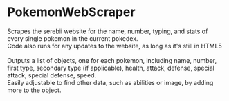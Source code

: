 # PokemonWebScraper
Scrapes the serebii website for the name, number, typing, and stats of every single pokemon in the current pokedex. <br>
Code also runs for any updates to the website, as long as it's still in HTML5 <br> <br>
Outputs a list of objects, one for each pokemon, including name, number, first type, secondary type (if applicable), health, attack, defense, special attack, special defense, speed. <br>
Easily adjustable to find other data, such as abilities or image, by adding more to the object.
